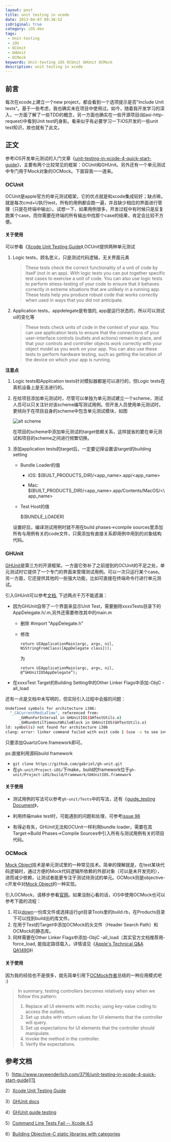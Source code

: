 ```yaml
---
layout: post
title: unit testing in xcode
date: 2013-04-07 09:38:52
isOriginal: true
category: iOS-dev
tags:
 - Unit-testing
 - iOS
 - OCUnit
 - GHUnit
 - OCMock
keywords: Unit-testing iOS OCUnit GHUnit OCMock 
description: unit testing in xcode
---
```


## 前言

每次在xcode上建立一个new project，都会看到一个选项提示是否"Include Unit tests"。基于一些考虑，我也确实未在项目中使用过。如今，随着我开发学习的深入，一方面了解了一些TDD的概念，另一方面也确实在一些开源项目(如asi-http-request)中看到Unit test的身影。看来似乎有必要学习一下iOS开发的一些unit test知识，故也就有了此文。

## 正文

参考iOS开发单元测试的入门文章《[unit-testing-in-xcode-4-quick-start-guide][1]》，主要有两个比较常见的框架：OCUnit和GHUnit。另外还有一个单元测试中专门用于Mock对象的OCMock。下面容我一一道来。

### OCUnit

OCUnit是apple官方的单元测试框架，它的优点就是和xcode集成较好；缺点嘛，就是每次cmd+U执行test，所有的用例都会跑一遍，并且缺少相应的界面进行管理（只是在终端中输出）。试想一下，如果用例很多，开发过程中有时候只是反复跑某个case，而你需要在终端的所有输出中找那个case的结果，肯定会比较不方便。

#### 关于使用

可以参看《[Xcode Unit Testing Guide][2]》,OCUnit提供两种单元测试

1. Logic tests，顾名思义，只是测试代码逻辑，无关界面元素

	>These tests check the correct functionality of a unit of code by itself (not in an app). With logic tests you can put together specific test cases to exercise a unit of code. You can also use logic tests to perform stress-testing of your code to ensure that it behaves correctly in extreme situations that are unlikely in a running app. These tests help you produce robust code that works correctly when used in ways that you did not anticipate.

2. Application tests，appdelegate是有值的, app是运行状态的，所以可以测试ui的变化等

	>These tests check units of code in the context of your app. You can use application tests to ensure that the connections of your user-interface controls (outlets and actions) remain in place, and that your controls and controller objects work correctly with your object model as you work on your app. You can also use these tests to perform hardware testing, such as getting the location of the device on which your app is running.

**注意点**

1. Logic tests和Application tests针对模拟器都是可以进行的，但Logic tests在真机设备上是无法进行的。

2. 在给项目添加单元测试时，尽管可以单独为单元测试建立一个scheme，测试人员可以只关注针对该scheme编写测试用例。但开发人员使用单元测试时，更倾向于在项目自身的scheme中包含单元测试模块，如图

	![alt scheme](/images/posts/unit-testing-in-xcode/scheme.png "scheme")
	
	在项目的scheme中添加单元测试的target依赖关系，这样就省的要在单元测试和项目的scheme之间进行频繁切换。
      
3. 添加application tests的target后，一定要记得设置该target的building setting
	* Bundle Loader的值

		+ iOS: $(BUILT_PRODUCTS_DIR)/\<app_name\>.app/\<app_name\>

		+ Mac: $(BUILT_PRODUCTS_DIR)/\<app_name\>.app/Contents/MacOS/<\app_name\>

	* Test Host的值
	
		$(BUNDLE_LOADER)

	设置好后，编译测试用例时就不用在build phases->compile sources里添加所有与用例有关的code文件，只需添加有直接关系即用例中用到的对象结构代码。

### GHUnit

[GHUnit]是第三方的开源框架。一方面它弥补了之前提到的OCUnit的不足之处，单元测试时它提供了一个专门的界面来管理测试用例。可以一次只运行某个case。另一方面，它还提供其他的一些强大功能，比如可直接在终端命令行进行单元测试。

引入GHUnit可以参考[文档][3], 下述两点千万不能遗漏：

* 因为GHUnit自带了一个界面来显示Unit Test，需要删除xxxxTests目录下的AppDelegate.h/.m,另外还需要修改其中的main.m 

	+ 删除 #import "AppDelegate.h"

    + 修改
    
		`return UIApplicationMain(argc, argv, nil, NSStringFromClass([AppDelegate class])); `
    	

		为
    	

		`return UIApplicationMain(argc, argv, nil, @“GHUnitIOSAppDelegate”);`
    	
* 在xxxxTest Target的Building Setting中的Other Linker Flags中添加-ObjC -all_load

还有一点是文档中未写明的，但实际引入过程中会报的问题：

```bash
Undefined symbols for architecture i386:
  "_CACurrentMediaTime", referenced from:
      _GHRunForInterval in GHUnitIOS(GHTestUtils.o)
      _GHRunUntilTimeoutWhileBlock in GHUnitIOS(GHTestUtils.o)
ld: symbol(s) not found for architecture i386
clang: error: linker command failed with exit code 1 (use -v to see invocation)
```
    
只要添加QuartzCore.framework即可。

ps:直接利用源码build framework

* `git clone https://github.com/gabriel/gh-unit.git`
* 在`gh-unit/Project-iOS/`下make，build的framework位于`gh-unit/Project-iOS/build/Framework/GHUnitIOS.framework`

#### 关于使用

* 测试用例的写法可以参考`gh-unit/Tests`中的写法，还有《[guide_testing Document][4]》，

* 利用终端make test时，可能遇到的问题和处理，可参考[issue 96][5]

* 有得必有失，GHUnit无法和OCUnit一样利用bundle loader，需要在其Target->Build Phases->Compile Sources中引入所有与测试用例有关的项目代码。

### OCMock

[Mock Object]技术是单元测试里的一种常见技术。简单的理解就是，在test某块代码逻辑时，通过方便的Mock代码逻辑所依赖的外部对象（可以是未开发完的），进而减少依赖，让测试者能更专注于测试待测试的单元。OCMock则是objective-c开发中对[Mock Object]的一种实现。

引入OCMock，请移步参看[官网](http://ocmock.org/ios/ "ocmock")。如果没耐心看的话，iOS中使用OCMock也可以参考下面的流程：

1. 可以[down](http://ocmock.org/download/)一份库文件或选择运行git目录Tools里的build.rb，在Products目录下可以找到build出的库文件。
2. 在用于Test的Target中添加OCMock的头文件（Header Search Path）和OCMock的静态库。
3. 同样需要在Other Linker Flags中添加-ObjC -all_load（其实官方文档推荐用-force_load, 能指定路径载入，详情请见《[Apple's Technical Q&A QA1490](http://developer.apple.com/library/mac/#qa/qa1490/_index.html "Apple's Technical Q&A QA1490")》）

#### 关于使用

因为我的经验也不是很多，就先简单引用下[OCMock作者](http://erik.doernenburg.com/2008/07/testing-cocoa-controllers-with-ocmock/ "Testing Cocoa Controllers with OCMock")总结的一种应用模式吧 :)

>
>In summary, testing controllers becomes relatively easy when we follow this pattern:
>
>1. Replace all UI elements with mocks; using key-value coding to access the outlets.
>2. Set up stubs with return values for UI elements that the controller will query.
>3. Set up expectations for UI elements that the controller should manipulate.
>4. Invoke the method in the controller.
>5. Verify the expectations.

## 参考文档

1）[http://www.raywenderlich.com/3716/unit-testing-in-xcode-4-quick-start-guide][1]

2）[Xcode Unit Testing Guide][2]

3）[GHUnit docs][3]

4）[GHUnit guide testing][4]

5）[Command Line Tests Fail -- Xcode 4.5][5]

6）[Building Objective-C static libraries with categories][6]


[1]: http://www.raywenderlich.com/3716/unit-testing-in-xcode-4-quick-start-guide "unit-testing-in-xcode-4-quick-start-guide"

[2]: http://developer.apple.com/library/mac/#documentation/developertools/Conceptual/UnitTesting/00-About_Unit_Testing/about.html#//apple_ref/doc/uid/TP40002143-CH1-SW1 "Xcode Unit Testing Guide"

[3]: http://gabriel.github.io/gh-unit/docs/ "GHUnit docs"

[4]: http://gabriel.github.com/gh-unit/docs/appledoc_include/guide_testing.html "guide testing"

[5]: https://github.com/gabriel/gh-unit/issues/96 "issues"

[6]: http://developer.apple.com/library/mac/#qa/qa1490/_index.html "Building Objective-C static libraries with categories"

[GHUnit]: https://github.com/gabriel/gh-unit "GHUnit"
[Mock Object]: http://en.wikipedia.org/wiki/Mock_object "Mock Object"



